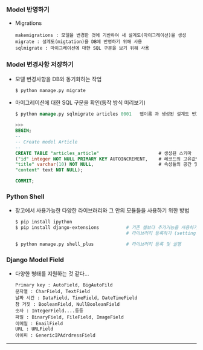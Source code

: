 ### Model 반영하기

- Migrations

  ```
  makemigrations : 모델을 변경한 것에 기반하여 새 설계도(마이그레이션)을 생성
  migrate : 설계도(migtation)을 DB에 반영하기 위해 사용
  sqlmigrate : 마이그레이션에 대한 SQL 구문을 보기 위해 사용
  ```

   



### Model 변경사항 저장하기

- 모델 변경사항을 DB와 동기화하는 작업

  ```bash
  $ python manage.py migrate
  ```

  

- 마이그레이션에 대한 SQL 구문을 확인(동작 방식 미리보기)

  ```sql
  $ python manage.py sqlmigrate articles 0001   앱이름 과 생성된 설계도 번호
  
  >>>
  BEGIN;
  --
  -- Create model Article
  --
  CREATE TABLE "articles_article"                      # 생성된 스키마
  ("id" integer NOT NULL PRIMARY KEY AUTOINCREMENT,    # 레코드의 고유값인 기본키 "id"
  "title" varchar(10) NOT NULL,                        # 속성들의 공간 및 정보 표시
  "content" text NOT NULL);
  
  COMMIT;
  ```

  



### Python Shell

- 장고에서 사용가능한 다양한 라이브러리와 그 안의 모듈들을 사용하기 위한 방법

  ```bash
  $ pip install ipython
  $ pip install django-extensions          # 기존 셸보다 추가기능을 사용하기 위한 설치
                                           # 라이브러리 등록하기 (setting.py의 앱목록에 추가)
  
  $ python manage.py shell_plus            # 라이브러리 등록 및 실행
  ```

  





### Django Model Field

- 다양한 형태를 지원하는 것 같다...

  ```
  Primary key : AutoField, BigAutoFild
  문자열 : CharField, TextField
  날짜 시간 : DataField, TimeField, DateTimeField
  참 거짓 : BooleanField, NullBooleanField
  숫자 : IntegerField....등등
  파일 : BinaryField, FileField, ImageField
  이메일 : EmailField
  URL : URLField
  아이피 : GenericIPAdrdressField
  ```



---